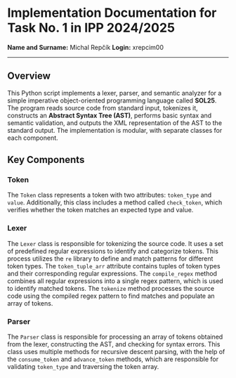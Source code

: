 # Implementation Documentation for Task No. 1 in IPP 2024/2025
**Name and Surname:** Michal Repčík
**Login:** xrepcim00

---
## Overview
This Python script implements a lexer, parser, and semantic analyzer for a simple imperative object-oriented programming language called **SOL25**. The program reads source code from standard input, tokenizes it, constructs an **Abstract Syntax Tree (AST)**, performs basic syntax and semantic validation, and outputs the XML representation of the AST to the standard output. The implementation is modular, with separate classes for each component.

## Key Components
### Token
The `Token` class represents a token with two attributes: `token_type` and `value`. Additionally, this class includes a method called `check_token`, which verifies whether the token matches an expected type and value.

### Lexer
The `Lexer` class is responsible for tokenizing the source code. It uses a set of predefined regular expressions to identify and categorize tokens. This process utilizes the `re` library to define and match patterns for different token types. The `token_tuple_arr` attribute contains tuples of token types and their corresponding regular expressions. The `compile_regex` method combines all regular expressions into a single regex pattern, which is used to identify matched tokens. The `tokenize` method processes the source code using the compiled regex pattern to find matches and populate an array of tokens.

### Parser
The `Parser` class is responsible for processing an array of tokens obtained from the lexer, constructing the AST, and checking for syntax errors. This class uses multiple methods for recursive descent parsing, with the help of the `consume_token` and `advance_token` methods, which are responsible for validating `token_type` and traversing the token array.